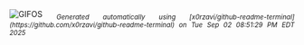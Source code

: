 <div align="justify">
<picture>
    <source media="(prefers-color-scheme: dark)" srcset="https://i.ibb.co/ymvfgB6S/output-gif.gif">
    <source media="(prefers-color-scheme: light)" srcset="https://i.ibb.co/ymvfgB6S/output-gif.gif">
    <img alt="GIFOS" src="https://i.ibb.co/ymvfgB6S/output-gif.gif">
</picture>
<sub><i>Generated automatically using [x0rzavi/github-readme-terminal](https://github.com/x0rzavi/github-readme-terminal) on Tue Sep 02 08:51:29 PM EDT 2025</i></sub>
</div>

<!--  -->